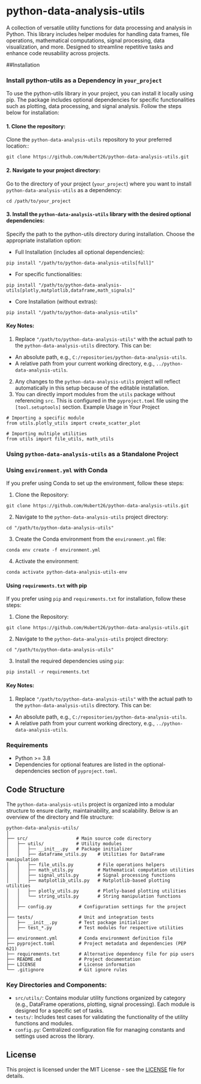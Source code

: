 # python-data-analysis-utils
A collection of versatile utility functions for data processing and analysis in Python. This library includes helper modules for handling data frames, file operations, mathematical computations, signal processing, data visualization, and more. Designed to streamline repetitive tasks and enhance code reusability across projects. 

##Installation

### Install python-utils as a Dependency in `your_project`
To use the python-utils library in your project, you can install it locally using pip. The package includes optional dependencies for specific functionalities such as plotting, data processing, and signal analysis. Follow the steps below for installation:

#### 1. Clone the repository:
Clone the `python-data-analysis-utils` repository to your preferred location::
```
git clone https://github.com/Hubert26/python-data-analysis-utils.git
```

#### 2. Navigate to your project directory:
Go to the directory of your project (`your_project`) where you want to install `python-data-analysis-utils` as a dependency:
```
cd /path/to/your_project
```

#### 3. Install the `python-data-analysis-utils` library with the desired optional dependencies:
Specify the path to the python-utils directory during installation. Choose the appropriate installation option:
+ Full Installation (includes all optional dependencies):
```
pip install "/path/to/python-data-analysis-utils[full]"
```
+ For specific functionalities:
```
pip install "/path/to/python-data-analysis-utils[plotly,matplotlib,dataframe,math_signals]"
```
+ Core Installation (without extras):
```
pip install "/path/to/python-data-analysis-utils"
```
#### Key Notes:
1. Replace `"/path/to/python-data-analysis-utils"` with the actual path to the `python-data-analysis-utils` directory. This can be:
+ An absolute path, e.g., `C:/repositories/python-data-analysis-utils`.
+ A relative path from your current working directory, e.g., `../python-data-analysis-utils`.
2. Any changes to the `python-data-analysis-utils` project will reflect automatically in this setup because of the editable installation.
3. You can directly import modules from the `utils` package without referencing `src`. This is configured in the `pyproject.toml` file using the `[tool.setuptools]` section.
Example Usage in Your Project
```
# Importing a specific module
from utils.plotly_utils import create_scatter_plot

# Importing multiple utilities
from utils import file_utils, math_utils
```

### Using `python-data-analysis-utils` as a Standalone Project
### Using `environment.yml` with Conda
If you prefer using Conda to set up the environment, follow these steps:
1. Clone the Repository:
```
git clone https://github.com/Hubert26/python-data-analysis-utils.git
```

2. Navigate to the `python-data-analysis-utils` project directory:
```
cd "/path/to/python-data-analysis-utils"
```

3. Create the Conda environment from the `environment.yml` file:
```
conda env create -f environment.yml
```
4. Activate the environment:
```
conda activate python-data-analysis-utils-env
```

#### Using `requirements.txt` with pip
If you prefer using `pip` and `requirements.txt` for installation, follow these steps:
1. Clone the Repository:
```
git clone https://github.com/Hubert26/python-data-analysis-utils.git
```

2. Navigate to the `python-data-analysis-utils` project directory:
```
cd "/path/to/python-data-analysis-utils"
```

3. Install the required dependencies using `pip`:
```
pip install -r requirements.txt
```

#### Key Notes:
1. Replace `"/path/to/python-data-analysis-utils"` with the actual path to the `python-data-analysis-utils` directory. This can be:
+ An absolute path, e.g., `C:/repositories/python-data-analysis-utils`.
+ A relative path from your current working directory, e.g., `../python-data-analysis-utils`.

### Requirements
+ Python >= 3.8
+ Dependencies for optional features are listed in the optional-dependencies section of `pyproject.toml`.

## Code Structure
The `python-data-analysis-utils` project is organized into a modular structure to ensure clarity, maintainability, and scalability. Below is an overview of the directory and file structure:
```
python-data-analysis-utils/
│
├── src/                  # Main source code directory
│   ├── utils/            # Utility modules
│   │   ├── __init__.py   # Package initializer
│   │   ├── dataframe_utils.py    # Utilities for DataFrame manipulation
│   │   ├── file_utils.py         # File operations helpers
│   │   ├── math_utils.py         # Mathematical computation utilities
│   │   ├── signal_utils.py       # Signal processing functions
│   │   ├── matplotlib_utils.py   # Matplotlib-based plotting utilities
│   │   ├── plotly_utils.py       # Plotly-based plotting utilities
│   │   └── string_utils.py       # String manipulation functions
│   │
│   ├── config.py          # Configuration settings for the project
│
├── tests/                 # Unit and integration tests
│   ├── __init__.py        # Test package initializer
│   ├── test_*.py          # Test modules for respective utilities
│
├── environment.yml        # Conda environment definition file
├── pyproject.toml         # Project metadata and dependencies (PEP 621)
├── requirements.txt       # Alternative dependency file for pip users
├── README.md              # Project documentation
├── LICENSE                # License information
└── .gitignore             # Git ignore rules
```

### Key Directories and Components:
+ `src/utils/`: Contains modular utility functions organized by category (e.g., DataFrame operations, plotting, signal processing). Each module is designed for a specific set of tasks.
+ `tests/`: Includes test cases for validating the functionality of the utility functions and modules.
+ `config.py`: Centralized configuration file for managing constants and settings used across the library.

## License

This project is licensed under the MIT License - see the [LICENSE](https://github.com/Hubert26/python-data-analysis-utils/blob/main/LICENSE) file for details.
